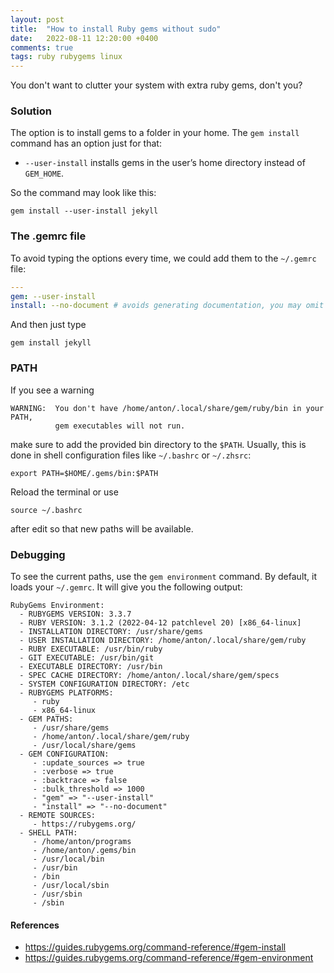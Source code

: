 ```yaml
---
layout: post
title:  "How to install Ruby gems without sudo"
date:   2022-08-11 12:20:00 +0400
comments: true
tags: ruby rubygems linux
---
```


You don't want to clutter your system with extra ruby gems, don't you?

### Solution

The option is to install gems to a folder in your home. The `gem install` command has an option just for that:
- `--user-install` installs gems in the user’s home directory instead of `GEM_HOME`.

So the command may look like this:
```shell
gem install --user-install jekyll
```

### The .gemrc file

To avoid typing the options every time, we could add them to the `~/.gemrc` file:
```yaml
---
gem: --user-install
install: --no-document # avoids generating documentation, you may omit this option
```
And then just type
```shell
gem install jekyll
```

### PATH
If you see a warning

```
WARNING:  You don't have /home/anton/.local/share/gem/ruby/bin in your PATH,
          gem executables will not run.
```

make sure to add the provided bin directory to the `$PATH`. Usually, this is done in shell configuration files like `~/.bashrc` or `~/.zhsrc`:

```shell
export PATH=$HOME/.gems/bin:$PATH
```

Reload the terminal or use

```shell
source ~/.bashrc
```

after edit so that new paths will be available.

### Debugging
To see the current paths, use the `gem environment` command. By default, it loads your `~/.gemrc`. It will give you the following output:

```shell
RubyGems Environment:
  - RUBYGEMS VERSION: 3.3.7
  - RUBY VERSION: 3.1.2 (2022-04-12 patchlevel 20) [x86_64-linux]
  - INSTALLATION DIRECTORY: /usr/share/gems
  - USER INSTALLATION DIRECTORY: /home/anton/.local/share/gem/ruby
  - RUBY EXECUTABLE: /usr/bin/ruby
  - GIT EXECUTABLE: /usr/bin/git
  - EXECUTABLE DIRECTORY: /usr/bin
  - SPEC CACHE DIRECTORY: /home/anton/.local/share/gem/specs
  - SYSTEM CONFIGURATION DIRECTORY: /etc
  - RUBYGEMS PLATFORMS:
     - ruby
     - x86_64-linux
  - GEM PATHS:
     - /usr/share/gems
     - /home/anton/.local/share/gem/ruby
     - /usr/local/share/gems
  - GEM CONFIGURATION:
     - :update_sources => true
     - :verbose => true
     - :backtrace => false
     - :bulk_threshold => 1000
     - "gem" => "--user-install"
     - "install" => "--no-document"
  - REMOTE SOURCES:
     - https://rubygems.org/
  - SHELL PATH:
     - /home/anton/programs
     - /home/anton/.gems/bin
     - /usr/local/bin
     - /usr/bin
     - /bin
     - /usr/local/sbin
     - /usr/sbin
     - /sbin
```

#### References
- <https://guides.rubygems.org/command-reference/#gem-install>
- <https://guides.rubygems.org/command-reference/#gem-environment>
